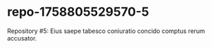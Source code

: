 # repo-1758805529570-5
Repository #5: Eius saepe tabesco coniuratio concido comptus rerum accusator.
